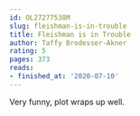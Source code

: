 ```yaml
---
id: OL27277538M
slug: fleishman-is-in-trouble
title: Fleishman is in Trouble
author: Taffy Brodesser-Akner
rating: 5
pages: 373
reads:
- finished_at: '2020-07-10'
---
```

Very funny, plot wraps up well.
